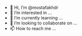 - 👋 Hi, I’m @mostafakhdr
- 👀 I’m interested in ...
- 🌱 I’m currently learning ...
- 💞️ I’m looking to collaborate on ...
- 📫 How to reach me ...

<!---
mostafakhdr/mostafakhdr is a ✨ special ✨ repository because its `README.md` (this file) appears on your GitHub profile.
You can click the Preview link to take a look at your changes.
--->
